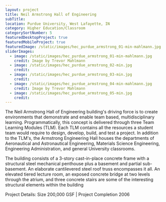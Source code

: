 ```yaml
---
layout: project
title: Neil Armstrong Hall of Engineering
subTitle:
location: Purdue University, West Lafayette, IN
category: Higher Education/Classroom
categorySortNumber: 5
featuredDesktopProject: true
featuredMobileProject: true
featuredImage: /static/images/hec_purdue_armstrong_01-min-mahlmann.jpg
sliderImages:
  - image: /static/images/hec_purdue_armstrong_01-min-mahlmann.jpg
    credit: Image by Trevor Mahlmann
  - image: /static/images/hec_purdue_armstrong_02-min.jpg
    credit:
  - image: /static/images/hec_purdue_armstrong_03-min.jpg
    credit:
  - image: /static/images/hec_purdue_armstrong_04-min-mahlmann.jpg
    credit: Image by Trevor Mahlmann
  - image: /static/images/hec_purdue_armstrong_05-min.jpg
    credit:
---
```

The Neil Armstrong Hall of Engineering building\'s driving force is to create environments that demonstrate and enable team based, multidisciplinary learning.  Programmatically, this concept is delivered through three Team Learning Modules (TLM).  Each TLM contains all the resources a student team would require to design, develop, build, and test a project.  In addition to the TLM\'s, the Armstrong Engineering Hall houses the departments of Aeronautical and Astronautical Engineering, Materials Science Engineering, Engineering Administration, and general University classrooms.
  
The building consists of a 3-story cast-in-place concrete frame with a structural steel mechanical penthouse plus a basement and partial sub-basement.  An elaborate cantilevered steel roof truss encompasses it all.  An elevated tiered lecture room, an exposed concrete bridge at two levels through the atrium, and three concrete stairs are some of the interesting structural elements within the building

Project Details:  Size 200,000 GSF | Project Completion 2006



























